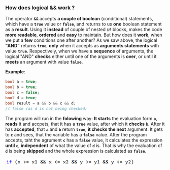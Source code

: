 ### How does logical && work ?

The operator **`&&`** accepts **a couple of boolean** (conditional) statements, which have a **`true`** value or **`false`**, and returns to us **one** boolean statement as a **result**. Using it **instead** of couple of nested **`if`** blocks, makes the code **more readable**, **ordered** and **easy** to maintain. But how does it **work**, when we put a **few** conditions one after another? As we saw above, the logical **"AND"** returns **`true`**, **only** when it accepts as **arguments statements** with value **`true`**. Respectively, when we have a **sequence** of arguments, the logical "AND" **checks** either until one of the arguments is **over**, or until it **meets** an argument with value **`false`**. 

**Example**:

```csharp
bool a = true;
bool b = true;
bool c = false;
bool d = true;
bool result = a && b && c && d;
// false (as d is not being checked)
```

The program will run in the **folowing** way: **It starts** the evaluation form **`а`**, **reads** it and accpets, that it has a **`true`** value, after which it **checks** **`b`**. After it has **accepted**, that **`a`** and **`b`** return **`true`**, **it checks the next** argument. It gets to **`c`** and sees, that the variable has a **`false`** value. After the program accepts, taht the agrument **`c`** has a **`false`** value, it calculates the expression **until `c`**, **independent** of what the value of **`d`** is. That is why the evaluation of **`d`** is being **skipped** and the whole expression is calculated as **`false`**.

![](/assets/chapter-4-images/00.Logical-and-01.png)
